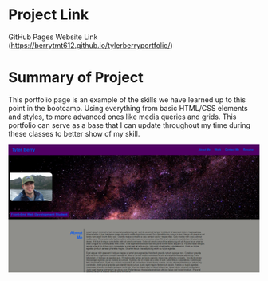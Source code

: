# Project Link

GitHub Pages Website Link (https://berrytmt612.github.io/tylerberryportfolio/)

# Summary of Project

This portfolio page is an example of the skills we have learned up to this point in the bootcamp. Using everything from basic HTML/CSS elements and styles, to more advanced ones like media queries and grids. This portfolio can serve as a base that I can update throughout my time during these classes to better show of my skill.

![Image](./assets/images/screencap.png?raw=true "Screenshot")